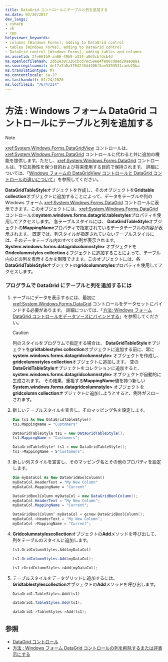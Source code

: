 ```yaml
---
title: DataGrid コントロールにテーブルと列を追加する
ms.date: 03/30/2017
dev_langs:
- csharp
- vb
- cpp
helpviewer_keywords:
- columns [Windows Forms], adding to DataGrid control
- tables [Windows Forms], adding to DataGrid control
- DataGrid control [Windows Forms], adding tables and columns
ms.assetid: 2fe661b9-aa06-49b9-a314-a0d3cbfdcb4d
ms.openlocfilehash: 2db2e38c326cbcd78c58ee4fe00cd9ed20ae0e8a
ms.sourcegitcommit: de17a7a0a37042f0d4406f5ae5393531caeb25ba
ms.translationtype: MT
ms.contentlocale: ja-JP
ms.lasthandoff: 01/24/2020
ms.locfileid: "76747214"
---
```

# <a name="how-to-add-tables-and-columns-to-the-windows-forms-datagrid-control"></a>方法 : Windows フォーム DataGrid コントロールにテーブルと列を追加する

> [!NOTE]
> <xref:System.Windows.Forms.DataGridView> コントロールは、<xref:System.Windows.Forms.DataGrid> コントロールに代わると共に追加の機能を提供します。ただし、<xref:System.Windows.Forms.DataGrid> コントロールは、下位互換性を保つ目的および将来使用する目的で保持されます。 詳細については、「[Windows フォームの DataGridView コントロールと DataGrid コントロールの違いについて](differences-between-the-windows-forms-datagridview-and-datagrid-controls.md)」を参照してください。

**DataGridTableStyle**オブジェクトを作成し、そのオブジェクトを**Gridtable collection**オブジェクトに追加することによって、データをテーブルや列の Windows フォーム <xref:System.Windows.Forms.DataGrid> コントロールに表示できます。このオブジェクトには、<xref:System.Windows.Forms.DataGrid> コントロールの**system.windows.forms.datagrid.tablestyles**プロパティを使用してアクセスします。 各テーブルスタイルには、 **DataGridTableStyle**オブジェクトの**MappingName**プロパティで指定されているデータテーブルの内容が表示されます。 既定では、列スタイルが指定されていないテーブルスタイルには、そのデータテーブル内のすべての列が表示されます。 **System.windows.forms.datagridcolumnstyle>** オブジェクトを**Gridcolumnstyles collection**オブジェクトに追加することによって、テーブル内のどの列を表示するかを制限できます。このオブジェクトには、各**DataGridTableStyle**オブジェクトの**gridcolumnstyles**プロパティを使用してアクセスします。

### <a name="to-add-a-table-and-column-to-a-datagrid-programmatically"></a>プログラムで DataGrid にテーブルと列を追加するには

1. テーブルにデータを表示するには、最初に <xref:System.Windows.Forms.DataGrid> コントロールをデータセットにバインドする必要があります。 詳細については、「[方法: Windows フォーム DataGrid コントロールをデータソースにバインドする](how-to-bind-the-windows-forms-datagrid-control-to-a-data-source.md)」を参照してください。

    > [!CAUTION]
    > 列のスタイルをプログラムで指定する場合は、 **DataGridTableStyle**オブジェクトを**gridtablestyles collection**オブジェクトに追加する前に、常に**system.windows.forms.datagridcolumnstyle>** オブジェクトを作成し、 **gridcolumnstyles collection**オブジェクトに追加します。 空の**DataGridTableStyle**オブジェクトをコレクションに追加すると、 **system.windows.forms.datagridcolumnstyle>** オブジェクトが自動的に生成されます。 その結果、重複する**MappingName**値を持つ新しい**System.windows.forms.datagridcolumnstyle>** オブジェクトを**gridcolumn collection**オブジェクトに追加しようとすると、例外がスローされます。

2. 新しいテーブルスタイルを宣言し、そのマッピング名を設定します。

    ```vb
    Dim ts1 As New DataGridTableStyle()
    ts1.MappingName = "Customers"
    ```

    ```csharp
    DataGridTableStyle ts1 = new DataGridTableStyle();
    ts1.MappingName = "Customers";
    ```

    ```cpp
    DataGridTableStyle* ts1 = new DataGridTableStyle();
    ts1->MappingName = S"Customers";
    ```

3. 新しい列スタイルを宣言し、そのマッピング名とその他のプロパティを設定します。

    ```vb
    Dim myDataCol As New DataGridBoolColumn()
    myDataCol.HeaderText = "My New Column"
    myDataCol.MappingName = "Current"
    ```

    ```csharp
    DataGridBoolColumn myDataCol = new DataGridBoolColumn();
    myDataCol.HeaderText = "My New Column";
    myDataCol.MappingName = "Current";
    ```

    ```cpp
    DataGridBoolColumn^ myDataCol = gcnew DataGridBoolColumn();
    myDataCol->HeaderText = "My New Column";
    myDataCol->MappingName = "Current";
    ```

4. **Gridcolumnstylescollection**オブジェクトの**Add**メソッドを呼び出して、列をテーブルのスタイルに追加します。

    ```vb
    ts1.GridColumnStyles.Add(myDataCol)
    ```

    ```csharp
    ts1.GridColumnStyles.Add(myDataCol);
    ```

    ```cpp
    ts1->GridColumnStyles->Add(myDataCol);
    ```

5. テーブルスタイルをデータグリッドに追加するには、 **Gridtablestylescollection**オブジェクトの**Add**メソッドを呼び出します。

    ```vb
    DataGrid1.TableStyles.Add(ts1)
    ```

    ```csharp
    dataGrid1.TableStyles.Add(ts1);
    ```

    ```cpp
    dataGrid1->TableStyles->Add(ts1);
    ```

## <a name="see-also"></a>参照

- [DataGrid コントロール](datagrid-control-windows-forms.md)
- [方法 : Windows フォーム DataGrid コントロールの列を削除するまたは非表示にする](how-to-delete-or-hide-columns-in-the-windows-forms-datagrid-control.md)
